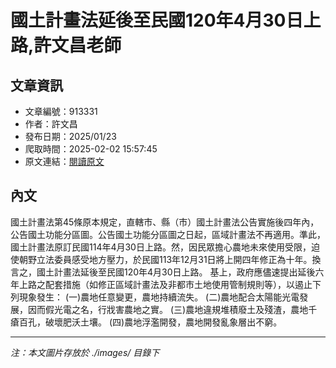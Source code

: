 # 國土計畫法延後至民國120年4月30日上路,許文昌老師

## 文章資訊
- 文章編號：913331
- 作者：許文昌
- 發布日期：2025/01/23
- 爬取時間：2025-02-02 15:57:45
- 原文連結：[閱讀原文](https://real-estate.get.com.tw/Columns/detail.aspx?no=913331)

## 內文
國土計畫法第45條原本規定，直轄市、縣（市）國土計畫法公告實施後四年內，公告國土功能分區圖。公告國土功能分區圖之日起，區域計畫法不再適用。準此，國土計畫法原訂民國114年4月30日上路。然，因民眾擔心農地未來使用受限，迫使朝野立法委員感受地方壓力，於民國113年12月31日將上開四年修正為十年。換言之，國土計畫法延後至民國120年4月30日上路。
基上，政府應儘速提出延後六年上路之配套措施（如修正區域計畫法及非都市土地使用管制規則等），以遏止下列現象發生：
(一)農地任意變更，農地持續流失。
(二)農地配合太陽能光電發展，因而假光電之名，行戕害農地之實。
(三)農地違規堆積廢土及殘渣，農地千瘡百孔，破壞肥沃土壤。
(四)農地浮濫開發，農地開發亂象層出不窮。

---
*注：本文圖片存放於 ./images/ 目錄下*
